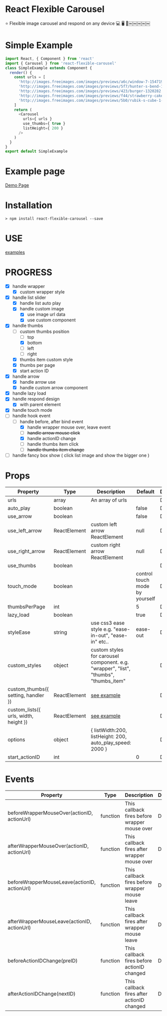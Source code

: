 # React Flexible Carousel
⭐️  Flexible image carousel and respond on any device 💻  🖥  👀￼￼￼￼￼

# Simple Example

```javascript
import React, { Component } from 'react'
import { Carousel } from 'react-flexible-carousel'
class SimpleExample extends Component {
  render() {
    const urls = [
      'http://images.freeimages.com/images/previews/a6c/window-7-1547198.jpg',
      'http://images.freeimages.com/images/previews/5f7/hunter-s-bend-1316926.jpg',
      'http://images.freeimages.com/images/previews/423/burger-1320282.jpg',
      'http://images.freeimages.com/images/previews/f44/strawberry-cake-2-1323179.jpg',
      'http://images.freeimages.com/images/previews/5b0/rubik-s-cube-1-1424892.jpg',
    ]
    return (
      <Carousel
        urls={ urls }
        use_thumbs={ true }
        listHeight={ 200 }
      />
    )
  }  
}
export default SimpleExample
```

# Example page
[Demo Page](https://cafemap.github.io/react-flexible-carousel/)

# Installation

```command
> npm install react-flexible-carousel --save
```

# USE

[examples](https://github.com/CafeMap/react-flexible-carousel/tree/master/examples)

# PROGRESS

- [x] handle wrapper
  - [x] custom wrapper style
- [x] handle list slider
  - [x] handle list auto play
  - [x] handle custom image
    - [x] use image url data
    - [x] use custom component
- [x] handle thumbs
  - [ ] custom thumbs position
    - [ ] top
    - [x] bottom
    - [ ] left
    - [ ] right
  - [x] thumbs item custom style
  - [x] thumbs per page
  - [x] start action ID
- [x] handle arrow
  - [x] handle arrow use
  - [x] handle custom arrow component
- [x] handle lazy load
- [x] handle respond design
  - [x] with parent element
- [x] handle touch mode
- [ ] handle hook event
  - [ ] handle before, after bind event
    - [x] handle wrapper mouse over, leave event
    - [ ] ~~handle arrow mouse click~~
    - [x] handle actionID change
    - [ ] handle thumbs item click
    - [ ] ~~handle thumbs item change~~
- [ ] handle fancy box show ( click list image and show the bigger one )

# Props

|    Property    | Type |          Description          | Default | Done |
| -------------  | ---- |          -----------          | ------- | ---- |
|urls|array|An array of urls||Done|
|auto_play|boolean||false|Done|
|use_arrow|boolean||false|Done|
|use_left_arrow|ReactElement|custom left arrow ReactElement|null|Done|
|use_right_arrow|ReactElement|custom right arrow ReactElement|null|Done|
|use_thumbs|boolean|||Done|
|touch_mode|boolean||control touch mode by yourself|Done|
|thumbsPerPage|int||5|Done|
|lazy_load|boolean||true|Done|
|styleEase|string|use css3 ease style e.g. "ease-in-out", "ease-in" etc..|ease-out|Done|
|custom_styles|object|custom styles for carousel component. e.g. "wrapper", "list", "thumbs", "thumbs_item"||Done|
|custom_thumbs({ setting, handler })|ReactElement|[see example](https://github.com/CafeMap/react-flexible-carousel/tree/master/examples/components)||Done|
|custom_lists({ urls, width, height })|ReactElement|[see example](https://github.com/CafeMap/react-flexible-carousel/tree/master/examples/components)||Done|
|options|object|{ listWidth:200, listHeight: 200, auto_play_speed: 2000 }||Done|
|start_actionID|int||0|Done|

# Events
|    Property    | Type |          Description          | Done |
| -------------  | ---- |          -----------          | ------- |
|beforeWrapperMouseOver(actionID, actionUrl)|function|This callback fires before wrapper mouse over|Done|
|afterWrapperMouseOver(actionID, actionUrl)|function|This callback fires after wrapper mouse over|Done|
|beforeWrapperMouseLeave(actionID, actionUrl)|function|This callback fires before wrapper mouse leave|Done|
|afterWrapperMouseLeave(actionID, actionUrl)|function|This callback fires after wrapper mouse leave|Done|
|beforeActionIDChange(preID)|function|This callback fires before actionID changed|Done|
|afterActionIDChange(nextID)|function|This callback fires after actionID changed|Done|
